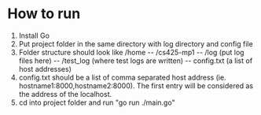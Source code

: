 # How to run
1. Install Go
2. Put project folder in the same directory with log directory and config file
3. Folder structure should look like
/home
-- /cs425-mp1
-- /log (put log files here)
-- /test_log (where test logs are written)
-- config.txt (a list of host addresses)
4. config.txt should be a list of comma separated host address (ie. hostname1:8000,hostname2:8000). The first entry will be considered as the address of the localhost.
5. cd into project folder and run "go run ./main.go"